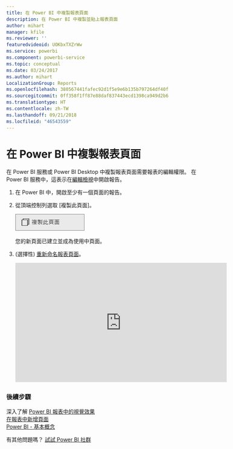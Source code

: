 ```yaml
---
title: 在 Power BI 中複製報表頁面
description: 在 Power BI 中複製並貼上報表頁面
author: mihart
manager: kfile
ms.reviewer: ''
featuredvideoid: UOKbxTXZrWw
ms.service: powerbi
ms.component: powerbi-service
ms.topic: conceptual
ms.date: 03/24/2017
ms.author: mihart
LocalizationGroup: Reports
ms.openlocfilehash: 380567441fafec92d1f5e9e6b135b797264df40f
ms.sourcegitcommit: 0ff358f1ff87e88daf837443ecd1398ca949d2b6
ms.translationtype: HT
ms.contentlocale: zh-TW
ms.lasthandoff: 09/21/2018
ms.locfileid: "46543559"
---
```

# <a name="duplicate-a-report-page-in-power-bi"></a>在 Power BI 中複製報表頁面
在 Power BI 服務或 Power BI Desktop 中複製報表頁面需要報表的編輯權限。 在 Power BI 服務中，這表示在[編輯檢視](consumer/end-user-reading-view.md)中開啟報告。 


1. 在 Power BI 中，開啟至少有一個頁面的報告。 

2. 從頂端控制列選取 [複製此頁面]。
   
   ![](media/power-bi-report-copy-paste-page/pbi_duplicate_new.png)
   
   您的新頁面已建立並成為使用中頁面。
3. (選擇性) [重新命名報表頁面](service-rename.md)。
   
   <iframe width="560" height="315" src="https://www.youtube.com/embed/UOKbxTXZrWw?list=PL1N57mwBHtN0JFoKSR0n-tBkUJHeMP2cP" frameborder="0" allowfullscreen></iframe>

### <a name="next-steps"></a>後續步驟
深入了解 [Power BI 報表中的視覺效果](visuals/power-bi-report-visualizations.md)    
[在報表中新增頁面](power-bi-report-add-page.md)    
[Power BI - 基本概念](consumer/end-user-basic-concepts.md)    

有其他問題嗎？ [試試 Power BI 社群](http://community.powerbi.com/)

